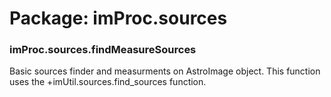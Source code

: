 # Package: imProc.sources


### imProc.sources.findMeasureSources

Basic sources finder and measurments on AstroImage object. This function uses the +imUtil.sources.find_sources function.


